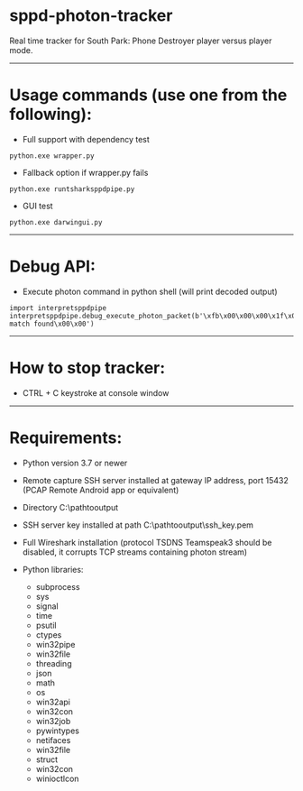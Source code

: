 # sppd-photon-tracker

Real time tracker for South Park: Phone Destroyer player versus player mode.

---

Usage commands (use one from the following): 
=============
* Full support with dependency test
```
python.exe wrapper.py
```
* Fallback option if wrapper.py fails
```
python.exe runtsharksppdpipe.py
```
* GUI test
```
python.exe darwingui.py
```

---

Debug API: 
=============
* Execute photon command in python shell (will print decoded output)
```
import interpretsppdpipe
interpretsppdpipe.debug_execute_photon_packet(b'\xfb\x00\x00\x00\x1f\x00\x01\xf3\x03\xe1\x7f\xf8s\x00\x0eNo match found\x00\x00')
```

---

How to stop tracker:
=============
* CTRL + C keystroke at console window

---

Requirements:
=============
* Python version 3.7 or newer
* Remote capture SSH server installed at gateway IP address, port 15432 (PCAP Remote Android app or equivalent)
* Directory C:\pathtooutput
* SSH server key installed at path C:\pathtooutput\ssh_key.pem
* Full Wireshark installation (protocol TSDNS Teamspeak3 should be disabled, it corrupts TCP streams containing photon stream)
* Python libraries:

	* subprocess
	* sys
	* signal
	* time
	* psutil
	* ctypes
	* win32pipe
	* win32file
	* threading
	* json
	* math
	* os
	* win32api
	* win32con
	* win32job
	* pywintypes
	* netifaces
	* win32file
	* struct
	* win32con
	* winioctlcon
